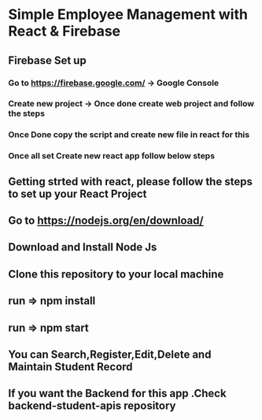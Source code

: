# Simple Employee Management with React & Firebase

## Firebase Set up

### Go to https://firebase.google.com/ -> Google Console
### Create new project -> Once done create web project and follow the steps
### Once Done copy the script and create new file in react for this
### Once all set Create new react app follow below steps

## Getting strted with react, please follow the steps to set up your React Project

## Go to https://nodejs.org/en/download/

## Download and Install Node Js

## Clone this repository to your local machine

## run => npm install

## run => npm start

## You can Search,Register,Edit,Delete and Maintain Student Record

## If you want the Backend for this app .Check backend-student-apis repository
